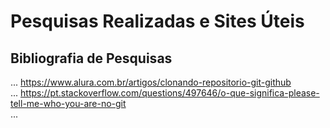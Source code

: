 # Pesquisas Realizadas e Sites Úteis #

<head>

</head>

<body>

<div>

## Bibliografia de Pesquisas ##

... https://www.alura.com.br/artigos/clonando-repositorio-git-github <br>
... https://pt.stackoverflow.com/questions/497646/o-que-significa-please-tell-me-who-you-are-no-git <br>
... <br>

</div>
</body>
